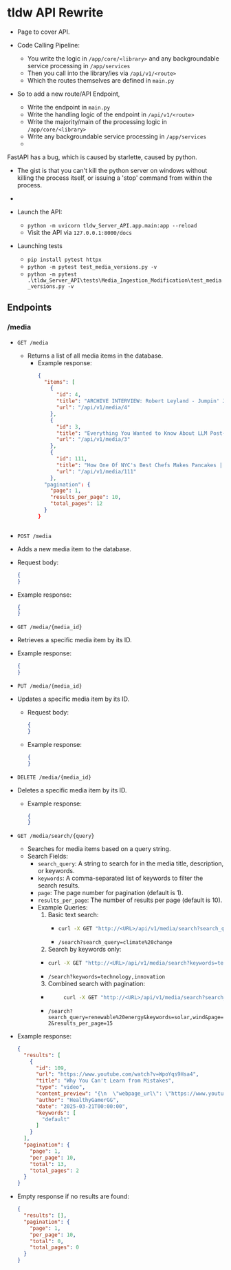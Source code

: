 # tldw API Rewrite

- Page to cover API.


- Code Calling Pipeline:
  * You write the logic in `/app/core/<library>` and any backgroundable service processing in `/app/services`
  * Then you call into the library/ies via `/api/v1/<route>`
  * Which the routes themselves are defined in `main.py`

- So to add a new route/API Endpoint,
  - Write the endpoint in `main.py`
  - Write the handling logic of the endpoint in `/api/v1/<route>`
  - Write the majority/main of the processing logic in `/app/core/<library>`
  - Write any backgroundable service processing in `/app/services`
  - 


FastAPI has a bug, which is caused by starlette, caused by python.
- The gist is that you can't kill the python server on windows without killing the process itself, or issuing a 'stop' command from within the process.
- 


- Launch the API:
  - `python -m uvicorn tldw_Server_API.app.main:app --reload`
  - Visit the API via `127.0.0.1:8000/docs`

- Launching tests
  - `pip install pytest httpx`
  - `python -m pytest test_media_versions.py -v`
  - `python -m pytest .\tldw_Server_API\tests\Media_Ingestion_Modification\test_media_versions.py -v
`


## Endpoints

### /media

- `GET /media`
  - Returns a list of all media items in the database.
    - Example response:
      ```json
      {
        "items": [
          {
            "id": 4,
            "title": "ARCHIVE INTERVIEW: Robert Leyland - Jumpin' Jack Software - Early Saturn Development",
            "url": "/api/v1/media/4"
          },
          {
            "id": 3,
            "title": "Everything You Wanted to Know About LLM Post-Training, with Nathan Lambert of Allen Institute for AI",
            "url": "/api/v1/media/3"
          },
          {
            "id": 111,
            "title": "How One Of NYC's Best Chefs Makes Pancakes | Made to Order | Bon Appétit",
            "url": "/api/v1/media/111"
          },
        "pagination": {
          "page": 1,
          "results_per_page": 10,
          "total_pages": 12
        }
      }
    ```
  
- `POST /media`
-  Adds a new media item to the database.
  - Request body:
    ```json
    {
    }
    ```
  - Example response:
    ```json
    {
    }
    ```
    
- `GET /media/{media_id}`
-  Retrieves a specific media item by its ID.
  - Example response:
    ```json
    {
    }
    ```
    
- `PUT /media/{media_id}`
- Updates a specific media item by its ID.
  - Request body:
    ```json
    {
    }
    ```
  - Example response:
    ```json
    {
    }
    ```
    

- `DELETE /media/{media_id}`
- Deletes a specific media item by its ID.
  - Example response:
    ```json
    {
    }
    ```

- `GET /media/search/{query}`
  - Searches for media items based on a query string.
  - Search Fields:
      - `search_query`: A string to search for in the media title, description, or keywords.
      - `keywords`: A comma-separated list of keywords to filter the search results.
      - `page`: The page number for pagination (default is 1).
      - `results_per_page`: The number of results per page (default is 10).
    - Example Queries:
      1. Basic text search:
         - ```bash
           curl -X GET "http://<URL>/api/v1/media/search?search_query=climate%20change" -H "Accept: application/json"
           ```
         * `/search?search_query=climate%20change`
      2. Search by keywords only:
        - ```bash
          curl -X GET "http://<URL>/api/v1/media/search?keywords=technology,innovation" -H "Accept: application/json"
          ```
        * `/search?keywords=technology,innovation`
      3. Combined search with pagination:
        - ```bash
               curl -X GET "http://<URL>/api/v1/media/search?search_query=renewable%20energy&keywords=solar,wind&page=2&results_per_page=15" -H "Accept: application/json"
             ```
        * `/search?search_query=renewable%20energy&keywords=solar,wind&page=2&results_per_page=15`
- Example response:
     ```json
     {
       "results": [
         {
           "id": 109,
           "url": "https://www.youtube.com/watch?v=WpoYqs9Hsa4",
           "title": "Why You Can't Learn from Mistakes",
           "type": "video",
           "content_preview": "{\n  \"webpage_url\": \"https://www.youtube.com/watch?v=WpoYqs9Hsa4\",\n  \"title\": \"Why You Can't Learn from Mistakes\",\n  \"description\": \"Learn more in Dr. K's Guide to Mental Health: https://bit.ly/3B53...",
           "author": "HealthyGamerGG",
           "date": "2025-03-21T00:00:00",
           "keywords": [
             "default"
           ]
         }
       ],
       "pagination": {
         "page": 1,
         "per_page": 10,
         "total": 13,
         "total_pages": 2
       }
     }
     ```
- Empty response if no results are found:
  ```json
  {
    "results": [],
    "pagination": {
      "page": 1,
      "per_page": 10,
      "total": 0,
      "total_pages": 0
    }
  }
  ```


